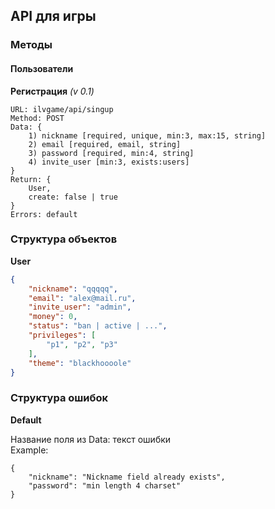 ## API для игры

### Методы

#### Пользователи

**Регистрация** *(v 0.1)*

```
URL: ilvgame/api/singup
Method: POST
Data: {
    1) nickname [required, unique, min:3, max:15, string]
    2) email [required, email, string]
    3) password [required, min:4, string]
    4) invite_user [min:3, exists:users]
}
Return: {
    User,
    create: false | true
}
Errors: default
``` 


### Структура объектов

**User**
```json
{
    "nickname": "qqqqq",
    "email": "alex@mail.ru",
    "invite_user": "admin",
    "money": 0,
    "status": "ban | active | ...",
    "privileges": [
        "p1", "p2", "p3"
    ],
    "theme": "blackhoooole"
}
```

### Структура ошибок

**Default**

Название поля из Data: текст ошибки  
Example:
```
{
    "nickname": "Nickname field already exists",
    "password": "min length 4 charset"
}
```
